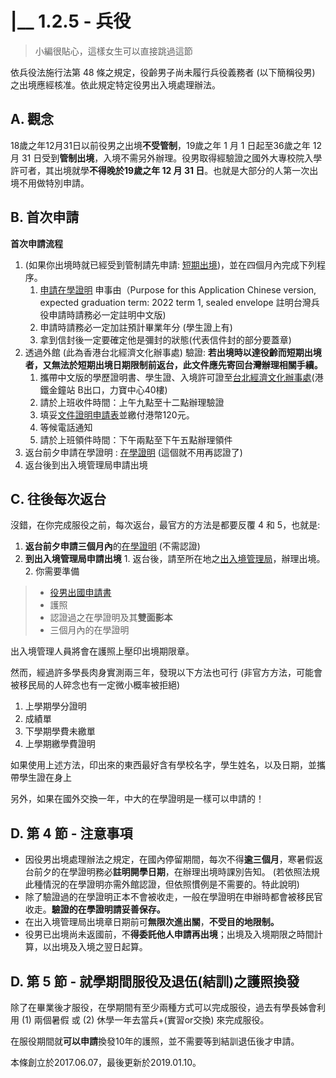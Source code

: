 # \|\_\_ 1.2.5 - 兵役

> 小編很貼心，這樣女生可以直接跳過這節

依兵役法施行法第 48 條之規定，役齡男子尚未履行兵役義務者 \(以下簡稱役男\) 之出境應經核准。依此規定特定役男出入境處理辦法。

## A. 觀念

18歲之年12月31日以前役男之出境**不受管制**，19歲之年 1 月 1 日起至36歲之年 12 月 31 日受到**管制出境**，入境不需另外辦理。役男取得經驗證之國外大專校院入學許可者，其出境就學**不得晚於19歲之年 12 月 31 日**。也就是大部分的人第一次出境不用做特別申請。

## B. 首次申請

**首次申請流程**

1. \(如果你出境時就已經受到管制請先申請: [短期出境](https://www.ris.gov.tw/departure/app/)\)，並在四個月內完成下列程序。
   1. [申請在學證明](https://rgsntl.rgs.cuhk.edu.hk/rws_prd_life/rws_appl/appf_crtltr_ug.asp) 申事由（Purpose for this Application Chinese version, expected graduation term: 2022 term 1, sealed envelope 註明台灣兵役申請時請務必一定註明中文版\)
   2. 申請時請務必一定加註預計畢業年分 \(學生證上有\)
   3. 拿到信封後一定要確定他是彌封的狀態\(代表信件封的部分要蓋章\)
2. 透過外館 \(此為香港台北經濟文化辦事處\) 驗證: **若出境時以達役齡而短期出境者，又無法於短期出境日期限制前返台，此文件應先寄回台灣辦理相關手續。**
   1. 攜帶中文版的學歷證明書、學生證、入境許可證至[台北經濟文化辦事處](https://www.google.com.tw/maps/place/力寶中心/@22.27958,114.163526,17z/data=!3m1!4b1!4m2!3m1!1s0x34040066f597be8f:0x9b34af0b9e512a07?hl=zh-TW)\(港鐵金鐘站 B出口，力寶中心40樓\)
   2. 請於上班收件時間：上午九點至十二點辦理驗證
   3. 填妥[文件證明申請表](http://www.tecos.org.hk/download/authentication.pdf)並繳付港幣120元。
   4. 等候電話通知
   5. 請於上班領件時間：下午兩點至下午五點辦理領件
3. 返台前夕申請在學證明 : [在學證明](https://rgsntl.rgs.cuhk.edu.hk/rws_prd_life/rws_appl/appf_crtltr_ug.asp) \(這個就不用再認證了\)
4. 返台後到出入境管理局申請出境

## C. 往後每次返台

沒錯，在你完成服役之前，每次返台，最官方的方法是都要反覆 4 和 5，也就是:

1. **返台前夕申請三個月內**的[在學證明](https://rgsntl.rgs.cuhk.edu.hk/rws_prd_life/rws_appl/appf_crtltr_ug.asp) \(不需認證\)
2. **到出入境管理局申請出境** 1. 返台後，請至所在地之[出入境管理局](http://www.immigration.gov.tw/np.asp?ctNode=29679&mp=1)，辦理出境。 2. 你需要準備

> * [役男出國申請書](http://oiep.thu.edu.tw/OCS/files/archive/11_6946ef6e.pdf)
> * 護照
> * 認證過之在學證明及其**雙面影本**
> * 三個月內的在學證明

出入境管理人員將會在護照上壓印出境期限章。

然而，經過許多學長肉身實測兩三年，發現以下方法也可行 \(非官方方法，可能會被移民局的人碎念也有一定微小概率被拒絕\)

1. 上學期學分證明
2. 成績單
3. 下學期學費未繳單
4. 上學期繳學費證明

如果使用上述方法，印出來的東西最好含有學校名字，學生姓名，以及日期，並攜帶學生證在身上

另外，如果在國外交換一年，中大的在學證明是一樣可以申請的！

## D. 第 4 節 - 注意事項

* 因役男出境處理辦法之規定，在國內停留期間，每次不得**逾三個月**，寒暑假返台前夕的在學證明務必**註明開學日期**，在辦理出境時課別告知。 \(若依照法規此種情況的在學證明亦需外館認證，但依照慣例是不需要的。特此說明\)
* 除了驗證過的在學證明正本不會被收走，一般在學證明在申辦時都會被移民官收走。**驗證的在學證明請妥善保存。**
* 在出入境管理局出境章日期前可**無限次進出關**，**不受目的地限制。**
* 役男已出境尚未返國前，不**得委託他人申請再出境**；出境及入境期限之時間計算，以出境及入境之翌日起算。

## D. 第 5 節 - 就學期間服役及退伍\(結訓\)之護照換發

除了在畢業後才服役，在學期間有至少兩種方式可以完成服役，過去有學長姊會利用 \(1\) 兩個暑假 或 \(2\) 休學一年去當兵+\(實習or交換\) 來完成服役。

在服役期間就**可以申請**換發10年的護照，並不需要等到結訓退伍後才申請。

本條創立於2017.06.07，最後更新於2019.01.10。

